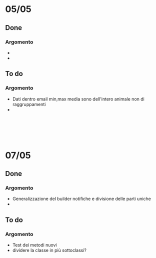 # 05/05

## Done
### Argomento
-
-

## To do
### Argomento
- Dati dentro email min,max media sono dell'intero animale non di raggruppamenti 
-


<br>
<br>
<br>
<br>

# 07/05
## Done
### Argomento
- Generalizzazione del builder notifiche e divisione delle parti uniche
-

## To do
### Argomento
- Test dei metodi nuovi
- dividere la classe in più sottoclassi?


<br>
<br>
<br>
<br>